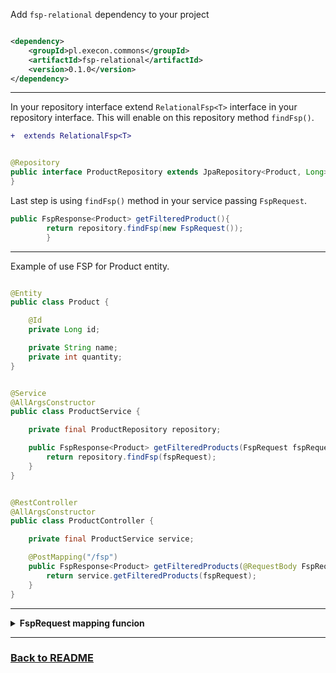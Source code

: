 Add `fsp-relational` dependency to your project

```xml

<dependency>
    <groupId>pl.execon.commons</groupId>
    <artifactId>fsp-relational</artifactId>
    <version>0.1.0</version>
</dependency>
```

---

In your repository interface extend `RelationalFsp<T>` interface in your repository interface. This will enable on this
repository method `findFsp()`.

```diff
+  extends RelationalFsp<T>
```

```java

@Repository
public interface ProductRepository extends JpaRepository<Product, Long>, RelationalFsp<Product> {
}
```

Last step is using `findFsp()` method in your service passing `FspRequest`.

```java
public FspResponse<Product> getFilteredProduct(){
        return repository.findFsp(new FspRequest());
        }
```

---
Example of use FSP for Product entity.

```java

@Entity
public class Product {

    @Id
    private Long id;

    private String name;
    private int quantity;
}    
```

```java

@Service
@AllArgsConstructor
public class ProductService {

    private final ProductRepository repository;

    public FspResponse<Product> getFilteredProducts(FspRequest fspRequest) {
        return repository.findFsp(fspRequest);
    }
}
```

```java

@RestController
@AllArgsConstructor
public class ProductController {

    private final ProductService service;

    @PostMapping("/fsp")
    public FspResponse<Product> getFilteredProducts(@RequestBody FspRequest fspRequest) {
        return service.getFilteredProducts(fspRequest);
    }
}
```

---

<details>
<summary><b>FspRequest mapping funcion</b></summary>

You can also call mapping function on FspResponse object to map your result to for example DTO object

```java
public class ProductService {
    public FspResponse<ProductDTO> getFilteredProducts(FspRequest fspRequest) {
        FspResponse<Product> products = repository.findFsp(fspRequest, Product.class);
        return products.map(product -> mappingFunction(product));
    }
}
```

</details>

---
### [Back to README](README.md)
